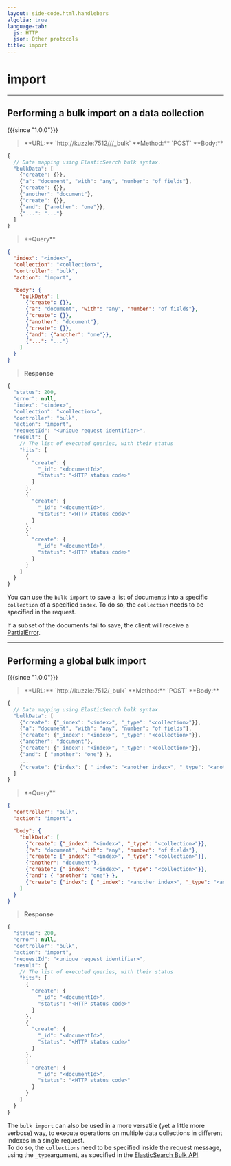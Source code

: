```yaml
---
layout: side-code.html.handlebars
algolia: true
language-tab:
  js: HTTP
  json: Other protocols
title: import
---
```


# import

---

## Performing a bulk import on a data collection

{{{since "1.0.0"}}}

<blockquote class="js">
<p>
**URL:** `http://kuzzle:7512/<index>/<collection>/_bulk`  
**Method:** `POST`  
**Body:**
</p>
</blockquote>

```js
{
  // Data mapping using ElasticSearch bulk syntax.
  "bulkData": [
    {"create": {}},
    {"a": "document", "with": "any", "number": "of fields"},
    {"create": {}},
    {"another": "document"},
    {"create": {}},
    {"and": {"another": "one"}},
    {"...": "..."}
  ]
}
```

<blockquote class="json">
<p>
**Query**
</p>
</blockquote>

```json
{
  "index": "<index>",
  "collection": "<collection>",
  "controller": "bulk",
  "action": "import",

  "body": {
    "bulkData": [
      {"create": {}},
      {"a": "document", "with": "any", "number": "of fields"},
      {"create": {}},
      {"another": "document"},
      {"create": {}},
      {"and": {"another": "one"}},
      {"...": "..."}
    ]
  }
}
```

>**Response**

```javascript
{
  "status": 200,
  "error": null,
  "index": "<index>",
  "collection": "<collection>",
  "controller": "bulk",
  "action": "import",
  "requestId": "<unique request identifier>",
  "result": {
    // The list of executed queries, with their status
    "hits": [
      {
        "create": {
          "_id": "<documentId>",
          "status": "<HTTP status code>"
        }
      },
      {
        "create": {
          "_id": "<documentId>",
          "status": "<HTTP status code>"
        }
      },
      {
        "create": {
          "_id": "<documentId>",
          "status": "<HTTP status code>"
        }
      }
    ]
  }
}
```

You can use the `bulk import` to save a list of documents into a specific `collection` of a specified `index`. To do so, the `collection` needs to be specified in the request.

If a subset of the documents fail to save, the client will receive a <a href="{{ site_base_path }}api-documentation/errors/#partialerror">PartialError</a>.

<div style="clear: both"></div>

---

## Performing a global bulk import

{{{since "1.0.0"}}}

<blockquote class="js">
<p>
**URL:** `http://kuzzle:7512/_bulk`  
**Method:** `POST`  
**Body:**
</p>
</blockquote>


```js
{
  // Data mapping using ElasticSearch bulk syntax.
  "bulkData": [
    {"create": {"_index": "<index>", "_type": "<collection>"}},
    {"a": "document", "with": "any", "number": "of fields"},
    {"create": {"_index": "<index>", "_type": "<collection>"}},
    {"another": "document"},
    {"create": {"_index": "<index>", "_type": "<collection>"}},
    {"and": { "another": "one"} },
    ...
    {"create": {"index": { "_index": "<another index>", "_type": "<another collection>" }}}
  ]
}
```

<blockquote class="json">
<p>
**Query**
</p>
</blockquote>

```json
{
  "controller": "bulk",
  "action": "import",

  "body": {
    "bulkData": [
      {"create": {"_index": "<index>", "_type": "<collection>"}},
      {"a": "document", "with": "any", "number": "of fields"},
      {"create": {"_index": "<index>", "_type": "<collection>"}},
      {"another": "document"},
      {"create": {"_index": "<index>", "_type": "<collection>"}},
      {"and": { "another": "one"} },
      {"create": {"index": { "_index": "<another index>", "_type": "<another collection>" }}}
    ]
  }
}
```

>**Response**

```javascript
{
  "status": 200,
  "error": null,
  "controller": "bulk",
  "action": "import",
  "requestId": "<unique request identifier>",
  "result": {
    // The list of executed queries, with their status
    "hits": [
      {
        "create": {
          "_id": "<documentId>",
          "status": "<HTTP status code>"
        }
      },
      {
        "create": {
          "_id": "<documentId>",
          "status": "<HTTP status code>"
        }
      },
      {
        "create": {
          "_id": "<documentId>",
          "status": "<HTTP status code>"
        }
      }
    ]
  }
}
```

The `bulk import` can also be used in a more versatile (yet a little more verbose) way,
to execute operations on multiple data collections in different indexes in a single request.  
To do so, the `collections` need to be specified inside the request message, using the `_type`argument, as specified in the
[ElasticSearch Bulk API](https://www.elastic.co/guide/en/elasticsearch/reference/5.x/docs-bulk.html).
